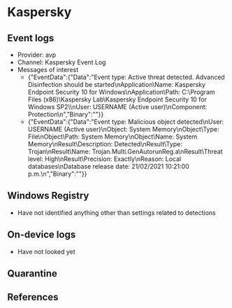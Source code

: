 # Kaspersky

## Event logs

- Provider: avp
- Channel: Kaspersky Event Log
- Messages of interest
    - {"EventData":{"Data":"Event type:     Active threat detected. Advanced Disinfection should be started\nApplication\\Name:     Kaspersky Endpoint Security 10 for Windows\nApplication\\Path:     C:\\Program Files (x86)\\Kaspersky Lab\\Kaspersky Endpoint Security 10 for Windows SP2\\\nUser:     USERNAME (Active user)\nComponent:     Protection\n","Binary":""}}
    - {"EventData":{"Data":"Event type:     Malicious object detected\nUser:     USERNAME (Active user)\nObject:     System Memory\nObject\\Type:     File\nObject\\Path:     System Memory\nObject\\Name:     System Memory\nResult\\Description:     Detected\nResult\\Type:     Trojan\nResult\\Name:     Trojan.Multi.GenAutorunReg.a\nResult\\Threat level:     High\nResult\\Precision:     Exactly\nReason:     Local databases\nDatabase release date:     21/02/2021 10:21:00 p.m.\n","Binary":""}}

## Windows Registry

  - Have not identified anything other than settings related to detections
  
## On-device logs

  - Have not looked yet

## Quarantine


## References